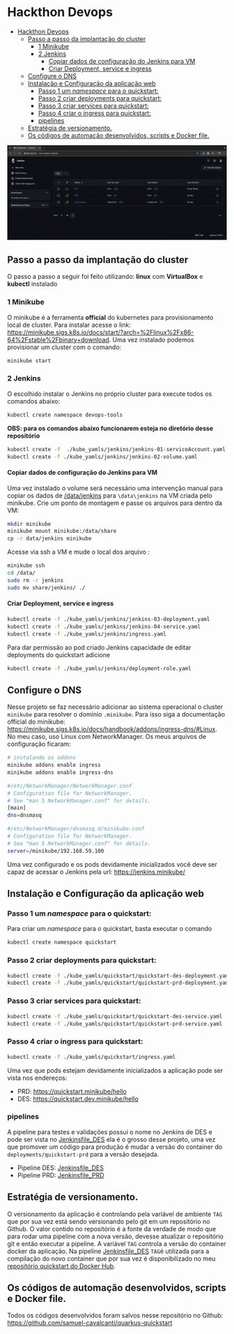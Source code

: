 # Hackthon Devops

<!--toc:start-->
- [Hackthon Devops](#hackthon-devops)
  - [Passo a passo da implantação do cluster](#passo-a-passo-da-implantação-do-cluster)
    - [1 Minikube](#1-minikube)
    - [2 Jenkins](#2-jenkins)
      - [Copiar dados de configuração do Jenkins para VM](#copiar-dados-de-configuração-do-jenkins-para-vm)
      - [Criar Deployment, service e ingress](#criar-deployment-service-e-ingress)
  - [Configure o DNS](#configure-o-dns)
  - [Instalação e Configuração da aplicação web](#instalação-e-configuração-da-aplicação-web)
    - [Passo 1 um _namespace_ para o quickstart:](#passo-1-um-namespace-para-o-quickstart)
    - [Passo 2 criar deployments para quickstart:](#passo-2-criar-deployments-para-quickstart)
    - [Passo 3 criar services para quickstart:](#passo-3-criar-services-para-quickstart)
    - [Passo 4 criar o ingress para quickstart:](#passo-4-criar-o-ingress-para-quickstart)
    - [pipelines](#pipelines)
  - [Estratégia de versionamento.](#estratégia-de-versionamento)
  - [Os códigos de automação desenvolvidos, scripts e Docker file.](#os-códigos-de-automação-desenvolvidos-scripts-e-docker-file)
<!--toc:end-->

![](./imgs/jenkins_pipeline.png)

## Passo a passo da implantação do cluster

O passo a passo a seguir foi feito utilizando: **linux** com **VirtualBox** e **kubectl** instalado

### 1 Minikube

O minikube é a ferramenta **official** do kubernetes para provisionamento local de cluster.
Para instalar acesse o link: https://minikube.sigs.k8s.io/docs/start/?arch=%2Flinux%2Fx86-64%2Fstable%2Fbinary+download.
Uma vez instalado podemos provisionar um cluster com o comando:

```bash
minikube start
```

### 2 Jenkins

O escolhido instalar o Jenkins no próprio cluster para execute todos os comandos abaixo:

```bash
kubectl create namespace devops-tools
```

**OBS: para os comandos abaixo funcionarem esteja no diretório desse repositório**

```bash
kubectl create -f  ./kube_yamls/jenkins/jenkins-01-serviceAccount.yaml
kubectl create -f ./kube_yamls/jenkins/jenkins-02-volume.yaml
```

#### Copiar dados de configuração do Jenkins para VM

Uma vez instalado o volume será necessário uma intervenção manual para copiar os dados de [/data/jenkins](./data/jenkins) para `\data\jenkins` na VM criada pelo minikube.
Crie um ponto de montagem e passe os arquivos para dentro da VM:

```bash
mkdir minikube
minikube mount minikube:/data/share
cp -r data/jenkins minikube
```

Acesse via ssh a VM e mude o local dos arquivo :

```bash
minikube ssh
cd /data/
sudo rm -r jenkins
sudo mv share/jenkins/ ./
```

#### Criar Deployment, service e ingress

```bash
kubectl create -f ./kube_yamls/jenkins/jenkins-03-deployment.yaml
kubectl create -f ./kube_yamls/jenkins/jenkins-04-service.yaml
kubectl create -f ./kube_yamls/jenkins/ingress.yaml
```

Para dar permissão ao pod criado Jenkins capacidade de editar deployments do quickstart adicione 

```bash
kubectl create -f ./kube_yamls/jenkins/deployment-role.yaml
```

## Configure o DNS

Nesse projeto se faz necessário adicionar ao sistema operacional o cluster `minikube` para resolver o domínio `.minikube`.
Para isso siga a documentação official do minikube: https://minikube.sigs.k8s.io/docs/handbook/addons/ingress-dns/#Linux.
No meu caso, uso Linux com NetworkManager. Os meus arquivos de configuração ficaram:

```bash
# instalando os addons
minikube addons enable ingress
minikube addons enable ingress-dns
```

```bash
#/etc/NetworkManager/NetworkManager.conf
# Configuration file for NetworkManager.
# See "man 5 NetworkManager.conf" for details.
[main]
dns=dnsmasq
```

```bash
#/etc/NetworkManager/dnsmasq.d/minikube.conf
# Configuration file for NetworkManager.
# See "man 5 NetworkManager.conf" for details.
server=/minikube/192.168.59.100
```

Uma vez configurado e os pods devidamente inicializados você deve ser capaz de acessar o Jenkins pela url: https://jenkins.minikube/

## Instalação e Configuração da aplicação web

### Passo 1 um _namespace_ para o quickstart:

Para criar um _namespace_ para o quickstart, basta executar o comando

```bash
kubectl create namespace quickstart
```

### Passo 2 criar deployments para quickstart:

```bash
kubectl create -f ./kube_yamls/quickstart/quickstart-des-deployment.yaml
kubectl create -f ./kube_yamls/quickstart/quickstart-prd-deployment.yaml
```

### Passo 3 criar services para quickstart:

```bash
kubectl create -f ./kube_yamls/quickstart/quickstart-des-service.yaml
kubectl create -f ./kube_yamls/quickstart/quickstart-prd-service.yaml
```

### Passo 4 criar o ingress para quickstart:

```bash
kubectl create -f ./kube_yamls/quickstart/ingress.yaml
```

Uma vez que pods estejam devidamente inicializados a aplicação pode ser vista nos endereços:

- PRD: https://quickstart.minikube/hello
- DES: https://quickstart.dev.minikube/hello

### pipelines

A pipeline para testes e validações possui o nome no Jenkins de DES e pode ser vista no [Jenkinsfile_DES](./Jenkinsfile_DES) ela é o grosso desse projeto,
uma vez que promover um código para produção é mudar a versão do container do `deployments/quickstart-prd` para a versão desejada.

- Pipeline DES: [Jenkinsfile_DES](./Jenkinsfile_DES)
- Pipeline PRD: [Jenkinsfile_PRD](./Jenkinsfile_PRD)

## Estratégia de versionamento.

O versionamento da aplicação é controlando pela variável de ambiente `TAG` que por sua vez está sendo versionando
pelo git em um repositório no Github. O valor contido no repositório é a fonte da verdade de modo que para rodar
uma pipeline com a nova versão, devesse atualizar o repositório git e então executar a pipeline.
A variável `TAG` controla a versão do container docker da aplicação. Na pipeline [Jenkinsfile_DES](./Jenkinsfile_DES)
`TAG`é utilizada para a compilação do novo container que por sua vez é disponibilizado no meu [repositório quickstart do Docker Hub](https://hub.docker.com/repository/docker/samuelcavalcanti/quickstart/general).

## Os códigos de automação desenvolvidos, scripts e Docker file.

Todos os códigos desenvolvidos foram salvos nesse repositório no Github: https://github.com/samuel-cavalcanti/quarkus-quickstart 
